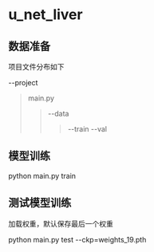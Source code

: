 
u_net_liver
===========
数据准备
-------
项目文件分布如下

  --project
  >main.py
  >>--data
  >>>--train
  >>>--val

模型训练
-------
python main.py train

测试模型训练
-----------
加载权重，默认保存最后一个权重

python main.py test --ckp=weights_19.pth
